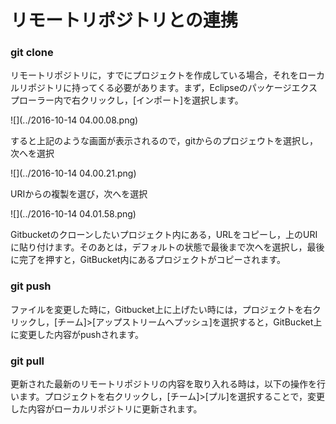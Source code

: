 # リモートリポジトリとの連携

### git clone
リモートリポジトリに，すでにプロジェクトを作成している場合，それをローカルリポジトリに持ってくる必要があります。まず，Eclipseのパッケージエクスプローラー内で右クリックし，[インポート]を選択します。

![](../2016-10-14 04.00.08.png)

すると上記のような画面が表示されるので，gitからのプロジェウトを選択し，次へを選択

![](../2016-10-14 04.00.21.png)

URIからの複製を選び，次へを選択

![](../2016-10-14 04.01.58.png)

Gitbucketのクローンしたいプロジェクト内にある，URLをコピーし，上のURIに貼り付けます。そのあとは，デフォルトの状態で最後まで次へを選択し，最後に完了を押すと，GitBucket内にあるプロジェクトがコピーされます。

### git push

ファイルを変更した時に，Gitbucket上に上げたい時には，プロジェクトを右クリックし，[チーム]>[アップストリームへプッシュ]を選択すると，GitBucket上に変更した内容がpushされます。

### git pull
更新された最新のリモートリポジトリの内容を取り入れる時は，以下の操作を行います。プロジェクトを右クリックし，[チーム]>[プル]を選択することで，変更した内容がローカルリポジトリに更新されます。
